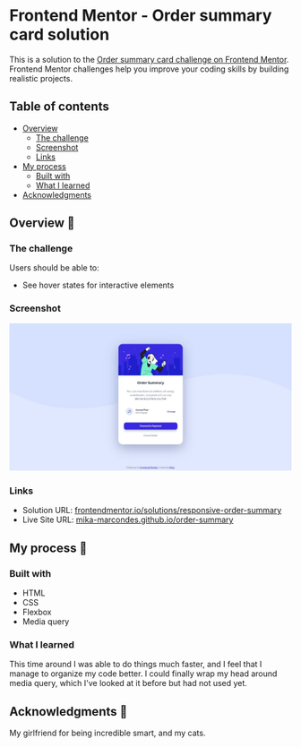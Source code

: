 # Frontend Mentor - Order summary card solution

This is a solution to the [Order summary card challenge on Frontend Mentor](https://www.frontendmentor.io/challenges/order-summary-component-QlPmajDUj). Frontend Mentor challenges help you improve your coding skills by building realistic projects. 

## Table of contents

- [Overview](#overview)
    - [The challenge](#the-challenge)
    - [Screenshot](#screenshot)
    - [Links](#links)
- [My process](#my-process)
    - [Built with](#built-with)
    - [What I learned](#what-i-learned)
- [Acknowledgments](#acknowledgments)

## Overview 👀

### The challenge

Users should be able to:

- See hover states for interactive elements

### Screenshot

![](./design/final-design-desktop-preview.jpg)

### Links

- Solution URL: [frontendmentor.io/solutions/responsive-order-summary](https://www.frontendmentor.io/solutions/responsive-order-summary-using-flexbox-rJYzSmzQ5)
- Live Site URL: [mika-marcondes.github.io/order-summary](https://mika-marcondes.github.io/order-summary/)

## My process 🤔

### Built with

- HTML
- CSS
- Flexbox
- Media query

### What I learned

This time around I was able to do things much faster, and I feel that I manage to organize my
code better. I could finally wrap my head around media query, which I've looked at it before but had not
used yet.

## Acknowledgments 📢

My girlfriend for being incredible smart, and my cats.